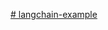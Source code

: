[# langchain-example](https://langchain-ai.github.io/langgraphjs/how-tos/multi-agent-network/#travel-recommendations-example)